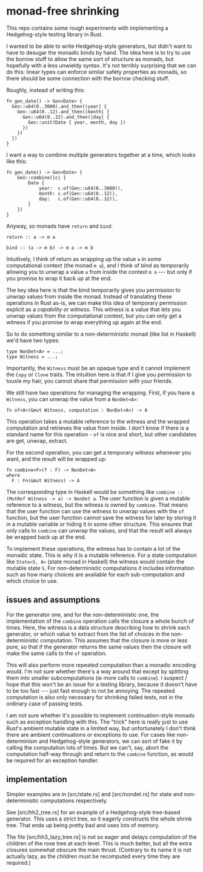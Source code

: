 # monad-free shrinking

This repo contains some rough experiments with implementing a Hedgehog-style testing library in Rust.

I wanted to be able to write Hedgehog-style generators, but didn't want to have to desugar the monadic binds by hand. The idea here is to try to use the borrow stuff to allow the same sort of structure as monads, but hopefully with a less unwieldy syntax. It's not terribly surprising that we can do this: linear types can enforce similar safety properties as monads, so there should be some connection with the borrow checking stuff.

Roughly, instead of writing this:
```
fn gen_date() -> Gen<Date> {
  Gen::u64(0..3000).and_then(|year| {
    Gen::u64(0..12).and_then(|month| {
      Gen::u64(0..32).and_then(|day| {
        Gen::unit(Date { year, month, day })
      })
    })
  })
}
```

I want a way to combine multiple generators together at a time, which looks like this:

```
fn gen_date() -> Gen<Date> {
    Gen::combine(|c| {
        Date {
            year:  c.of(Gen::u64(0..3000)),
            month: c.of(Gen::u64(0..12)),
            day:   c.of(Gen::u64(0..32)),
        }
    })
}
```


Anyway, so monads have `return` and `bind`:

```
return :: a -> m a

bind :: (a -> m b) -> m a -> m b
```

Intuitively, I think of return as wrapping up the value `a` in some computational context (the monad `m a`), and I think of bind as temporarily allowing you to unwrap a value `a` from inside the context `m a` --- but only if you promise to wrap it back up at the end.

The key idea here is that the bind temporarily gives you permission to unwrap values from inside the monad. Instead of translating these operations in Rust as-is, we can make this idea of temporary permission explicit as a *capability* or *witness*. This witness is a value that lets you unwrap values from the computational context, but you can only get a witness if you promise to wrap everything up again at the end.

So to do something similar to a non-deterministic monad (like list in Haskell) we'd have two types:

```
type NonDet<A> = ...;
type Witness = ...;
```

Importantly, the `Witness` must be an opaque type and it cannot implement the `Copy` or `Clone` traits. The intuition here is that if I give you permission to tousle my hair, you cannot share that permission with your friends.

We still have two operations for managing the wrapping. First, if you have a `Witness`, you can unwrap the value from a `NonDet<A>`:

```
fn of<A>(&mut Witness, computation : NonDet<A>) -> A
```

This operation takes a mutable reference to the witness and the wrapped computation and retrieves the value from inside. I don't know if there is a standard name for this operation - `of` is nice and short, but other candidates are get, unwrap, extract.

For the second operation, you can get a temporary witness whenever you want, and the result will be wrapped up:

```
fn combine<F>(f : F) -> NonDet<A>
where
  F : Fn(&mut Witness) -> A
```

The corresponding type in Haskell would be something like `combine :: (MutRef Witness -> a) -> NonDet a`. The user function is given a mutable reference to a witness, but the witness is owned by `combine`. That means that the user function can use the witness to unwrap values with the `of` function, but the user function cannot save the witness for later by storing it in a mutable variable or hiding it in some other structure. This ensures that only calls to `combine` can unwrap the values, and that the result will always be wrapped back up at the end.

To implement these operations, the witness has to contain a lot of the monadic state. This is why it is a mutable reference. For a state computation like `State<S, A>` (state monad in Haskell) the witness would contain the mutable state `S`. For non-deterministic computations it includes information such as how many choices are available for each sub-computation and which choice to use.

## issues and assumptions

For the generator one, and for the non-deterministic one, the implementation of the `combine` operation calls the closure a whole bunch of times. Here, the witness is a data structure describing how to shrink each generator, or which value to extract from the list of choices in the non-deterministic computation. This assumes that the closure is more or less pure, so that if the generator returns the same values then the closure will make the same calls to the `of` operation.

This will also perform more repeated computation than a monadic encoding would. I'm not sure whether there's a way around that except by splitting them into smaller subcomputations (ie more calls to `combine`). I suspect / hope that this won't be an issue for a testing library, because it doesn't have to be too fast --- just fast enough to not be annoying. The repeated computation is also only necessary for shrinking failed tests, not in the ordinary case of passing tests.

I am not sure whether it's possible to implement continuation-style monads such as exception handling with this. The "trick" here is really just to use Rust's ambient mutable state in a limited way, but unfortunately I don't think there are ambient continuations or exceptions to use. For cases like non-determinism and Hedgehog-style generators, we can sort of fake it by calling the computation lots of times. But we can't, say, abort the computation half-way through and return to the `combine` function, as would be required for an exception handler.

## implementation

Simpler examples are in [src/state.rs] and [src/nondet.rs] for state and non-deterministic computations respectively.

See [src/hh2_tree.rs] for an example of a Hedgehog-style tree-based generator. This uses a strict tree, so it eagerly constructs the whole shrink tree. That ends up being pretty bad and uses lots of memory.

The file [src/hh3_lazy_tree.rs] is not so eager and delays computation of the children of the rose tree at each level. This is much better, but all the extra closures somewhat obscure the main thrust. (Contrary to its name it is not actually lazy, as the children must be recomputed every time they are required.)

